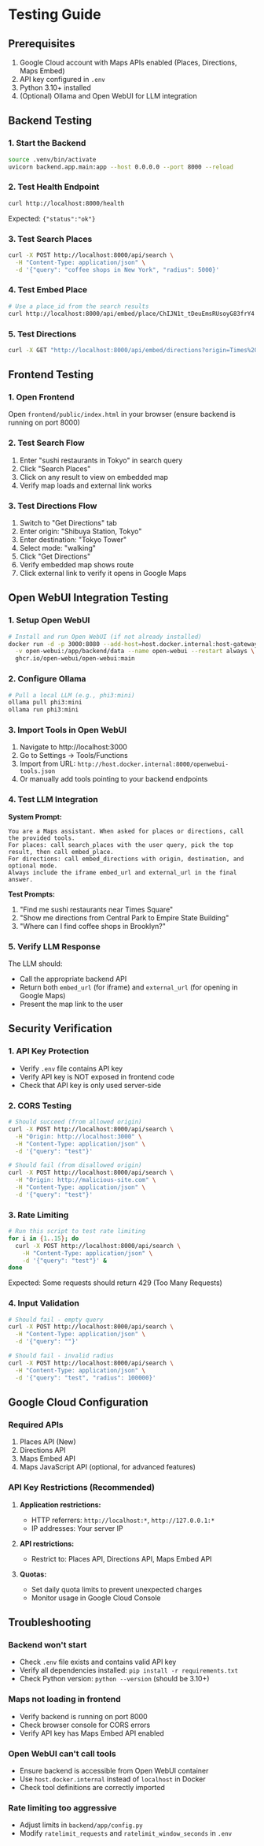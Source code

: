 # Testing Guide

## Prerequisites
1. Google Cloud account with Maps APIs enabled (Places, Directions, Maps Embed)
2. API key configured in `.env`
3. Python 3.10+ installed
4. (Optional) Ollama and Open WebUI for LLM integration

## Backend Testing

### 1. Start the Backend
```bash
source .venv/bin/activate
uvicorn backend.app.main:app --host 0.0.0.0 --port 8000 --reload
```

### 2. Test Health Endpoint
```bash
curl http://localhost:8000/health
```
Expected: `{"status":"ok"}`

### 3. Test Search Places
```bash
curl -X POST http://localhost:8000/api/search \
  -H "Content-Type: application/json" \
  -d '{"query": "coffee shops in New York", "radius": 5000}'
```

### 4. Test Embed Place
```bash
# Use a place_id from the search results
curl http://localhost:8000/api/embed/place/ChIJN1t_tDeuEmsRUsoyG83frY4
```

### 5. Test Directions
```bash
curl -X GET "http://localhost:8000/api/embed/directions?origin=Times%20Square,%20New%20York&destination=Central%20Park,%20New%20York&mode=walking"
```

## Frontend Testing

### 1. Open Frontend
Open `frontend/public/index.html` in your browser (ensure backend is running on port 8000)

### 2. Test Search Flow
1. Enter "sushi restaurants in Tokyo" in search query
2. Click "Search Places"
3. Click on any result to view on embedded map
4. Verify map loads and external link works

### 3. Test Directions Flow
1. Switch to "Get Directions" tab
2. Enter origin: "Shibuya Station, Tokyo"
3. Enter destination: "Tokyo Tower"
4. Select mode: "walking"
5. Click "Get Directions"
6. Verify embedded map shows route
7. Click external link to verify it opens in Google Maps

## Open WebUI Integration Testing

### 1. Setup Open WebUI
```bash
# Install and run Open WebUI (if not already installed)
docker run -d -p 3000:8080 --add-host=host.docker.internal:host-gateway \
  -v open-webui:/app/backend/data --name open-webui --restart always \
  ghcr.io/open-webui/open-webui:main
```

### 2. Configure Ollama
```bash
# Pull a local LLM (e.g., phi3:mini)
ollama pull phi3:mini
ollama run phi3:mini
```

### 3. Import Tools in Open WebUI
1. Navigate to http://localhost:3000
2. Go to Settings → Tools/Functions
3. Import from URL: `http://host.docker.internal:8000/openwebui-tools.json`
4. Or manually add tools pointing to your backend endpoints

### 4. Test LLM Integration
**System Prompt:**
```
You are a Maps assistant. When asked for places or directions, call the provided tools. 
For places: call search_places with the user query, pick the top result, then call embed_place. 
For directions: call embed_directions with origin, destination, and optional mode. 
Always include the iframe embed_url and external_url in the final answer.
```

**Test Prompts:**
1. "Find me sushi restaurants near Times Square"
2. "Show me directions from Central Park to Empire State Building"
3. "Where can I find coffee shops in Brooklyn?"

### 5. Verify LLM Response
The LLM should:
- Call the appropriate backend API
- Return both `embed_url` (for iframe) and `external_url` (for opening in Google Maps)
- Present the map link to the user

## Security Verification

### 1. API Key Protection
- Verify `.env` file contains API key
- Verify API key is NOT exposed in frontend code
- Check that API key is only used server-side

### 2. CORS Testing
```bash
# Should succeed (from allowed origin)
curl -X POST http://localhost:8000/api/search \
  -H "Origin: http://localhost:3000" \
  -H "Content-Type: application/json" \
  -d '{"query": "test"}'

# Should fail (from disallowed origin)
curl -X POST http://localhost:8000/api/search \
  -H "Origin: http://malicious-site.com" \
  -H "Content-Type: application/json" \
  -d '{"query": "test"}'
```

### 3. Rate Limiting
```bash
# Run this script to test rate limiting
for i in {1..15}; do
  curl -X POST http://localhost:8000/api/search \
    -H "Content-Type: application/json" \
    -d '{"query": "test"}' &
done
```
Expected: Some requests should return 429 (Too Many Requests)

### 4. Input Validation
```bash
# Should fail - empty query
curl -X POST http://localhost:8000/api/search \
  -H "Content-Type: application/json" \
  -d '{"query": ""}'

# Should fail - invalid radius
curl -X POST http://localhost:8000/api/search \
  -H "Content-Type: application/json" \
  -d '{"query": "test", "radius": 100000}'
```

## Google Cloud Configuration

### Required APIs
1. Places API (New)
2. Directions API
3. Maps Embed API
4. Maps JavaScript API (optional, for advanced features)

### API Key Restrictions (Recommended)
1. **Application restrictions:**
   - HTTP referrers: `http://localhost:*`, `http://127.0.0.1:*`
   - IP addresses: Your server IP

2. **API restrictions:**
   - Restrict to: Places API, Directions API, Maps Embed API

3. **Quotas:**
   - Set daily quota limits to prevent unexpected charges
   - Monitor usage in Google Cloud Console

## Troubleshooting

### Backend won't start
- Check `.env` file exists and contains valid API key
- Verify all dependencies installed: `pip install -r requirements.txt`
- Check Python version: `python --version` (should be 3.10+)

### Maps not loading in frontend
- Verify backend is running on port 8000
- Check browser console for CORS errors
- Verify API key has Maps Embed API enabled

### Open WebUI can't call tools
- Ensure backend is accessible from Open WebUI container
- Use `host.docker.internal` instead of `localhost` in Docker
- Check tool definitions are correctly imported

### Rate limiting too aggressive
- Adjust limits in `backend/app/config.py`
- Modify `ratelimit_requests` and `ratelimit_window_seconds` in `.env`
